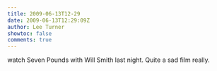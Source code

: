 ```yaml
---
title: 2009-06-13T12-29
date: 2009-06-13T12:29:09Z
author: Lee Turner
showtoc: false
comments: true
---
```


watch Seven Pounds with Will Smith last night.  Quite a sad film really.

